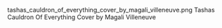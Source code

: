 tashas_cauldron_of_everything_cover_by_magali_villeneuve.png Tashas Cauldron Of Everything Cover by Magali Villeneuve
